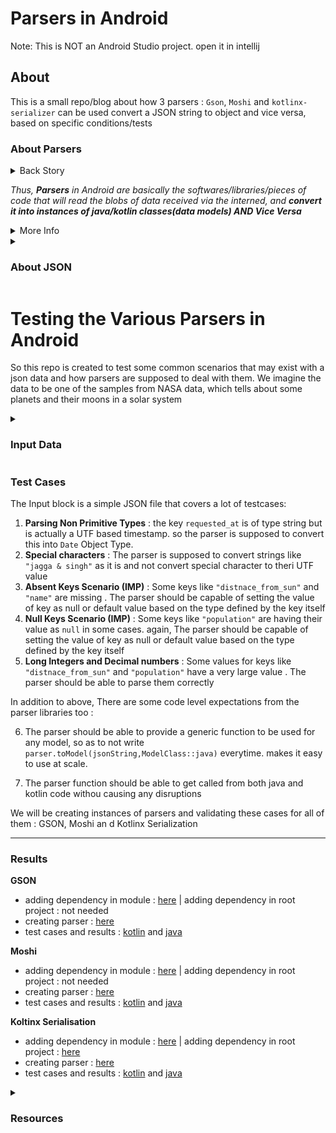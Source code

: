 # Parsers in Android

Note: This is NOT an Android Studio project. open it in intellij

## About

This is a small repo/blog about  how 3 parsers : `Gson`, `Moshi` and `kotlinx-serializer` can be used  convert a JSON string to object and vice versa, based on specific conditions/tests

### About Parsers

<details>
<summary>Back Story</summary>

- We know that JSON is one of the most common ways of communicating among clients and server on the internet. JSON is basically just a blob of human readable data that gets converted to 1s and 0s and transmitted across the various network components as a streamable format , i,e open stream of bits.

- **However,** to be converted into a meaningful format and to be consumed by a client side software, this blob of data needs to be parsed and converted into a format that the client side software can understand.

- In our case, the client side softwares is **Android** and the language it understands is **Java/Kotlin** .

</details>

*Thus, **Parsers** in Android are basically the softwares/libraries/pieces of code that will read the blobs of data received via the interned, and **convert it into instances of java/kotlin classes(data models) AND Vice Versa***

<details>
<summary>More Info</summary>

There are various properties associated with a parser:
- A parser should be fast and consume less memory while encoding/decoding the data
- A parser should add small footprint to the main code ( i.e consume less space as a dependency) 
- A parser should be able to convert data into primitive(`int` ,`boolean`, `string` etc) and non primitive(`Date` , `Student`, `School` etc) formats.
- Most importantly, **A parser should be able to deal with the "Loose" nature of JSON format and able to parse it into the "Strict" boundaries of Java/Kotlin Classes** : What do I mean by this? Well, JSON and java define the definitions of various data types differently, so a parser should be able to handle them correctly. for eg, the key in `"key" : 23` in json is not guarenteed to receive  an integer always , and might get say `26.5` in future, therefore it is unwise to parse the `key` as an integer . read more of the quirks in JSON section

</details>


<details>
<summary> <h3> About JSON </h3> </summary>

The various types of data that a json can consist are : 

### Primitive  types : `String`,`Number`,`Boolean`, `null`

- `null` : Simply meaning that the key is undefined .
  - it is upto parsers to define whether they will be considering key defined as null (i.e `"key": null`)  and key not present as both null or different
  
- `String` : Plain old strings. End delimeters and special characters are UTF encoded. can be millions of gb in size
- `Boolean` : Plain old `true` and `false` . supported by all languages
- `Number` :
  - Consists of  **Decimal numbers**(25/4 or -6.25) and **Integers**(-3,-2,0,1,2,..) . Irrational numbers(pi aka 3.1427... or e) cannot be represented in json . 
  - there is no size limit of a JSON number . A number of 1 followed by a million zeroes is also a valid JSON Number
  
  - Java does not have a JSON like primitve number class, but rather a list of number classes based on the amount/type of data they might store :
    - Byte : for storing exact Integer numbers  in range of  ± 127 
    - Int : for storing  exact Integer numbers  in range of approx ± 200 crore ( -2<sup>31</sup> to  2<sup>31</sup> -1)  
    - Long : for storing exact Integer numbers  in a very large range  (-2<sup>63</sup> to 2<sup>63</sup> -1 )
    - Float : for storing less precise Integer and Decimal numbers  in a  large range (-2<sup>34</sup> to 2<sup>34</sup> -1 )
    - Double : for storing less precise Integer and Decimal numbers  in a  very very large range (-2<sup>308</sup> to 2<sup>308</sup> -1 )
    
  - In case of java decimal/float types, parsing a json value of `999999` to float or decimal may produce the output as `999987.321999`, thus they are unreliable for parsing data.
  - However since decimal/float have the highest storage capacity, it may seem that double is the way to go with json as js can generate any number, but long or int should also be considered if they don't have to be in decimal or could be modified via a math operation. size of is approx 9 petabytes = total millis in 0.95 light years . so its long enough for a lot of data

### Collection types : array, object:
- array : can consist of other primitive types, object , be null or be  empty

- object:
  - json object is  a unordered collection of key value pairs . the keys are always string and expected to be  unique . if keys are repeated, the value might get overridden or parsed as range, depending upon the parser
  - common java classes that can be used to map it: hashtable, hashmap. as these maps use hashing algos for creating object, hash-dos attack is an important concern


</details>


# Testing the Various Parsers in Android 

So this repo is created to test some common scenarios that may exist with a json data and how parsers are supposed to deal with them. We imagine the data to be one of the samples from NASA data, which tells about some planets and their moons in a solar system
 
<details>
  <summary><h3>Input Data</h3></summary>
  
  ```json
   {
         "requested_at": "2020-04-03T09:44:57",
         "planets": [
           {
             "name": "venus",
             "found_by": "jagga & singh",
             "population": null,
             "moons": []
           },
           {
             "name": "earth",
             "population": 999999999999999999,
             "distnace_from_sun": 999888777666555444333222111.32,
             "moons": [
               {
                 "name": "moon",
                 "found_by": "neil armstrong"
               }
             ]
           },
           {
             "name": "mars",
             "found_by": "elon musk",
             "population": 1,
             "distnace_from_sun": 999888777666555444333222111000.32,
             "moons": [
               {"name": "tyler"},
               {
                 "name": "jackson",
                 "found_by": "jackson hanama"
               }
             ]
           }
         ]
       }
  ```
</details>


### Test Cases

The Input block is a simple JSON file that covers a lot of testcases: 

1. **Parsing Non Primitive Types** : the key `requested_at` is of type string but is actually a UTF based timestamp. so the parser is supposed to convert this into `Date` Object Type. 
2. **Special characters**  : The parser is supposed to convert strings like `"jagga & singh"` as it is and not convert special character to theri UTF value
3. **Absent Keys Scenario (IMP)** : Some keys like `"distnace_from_sun"` and `"name"` are missing . The parser should be capable of  setting the value of key as null or default value based on the type defined by the key itself
4. **Null Keys Scenario  (IMP)** : Some keys like `"population"` are having their value as `null` in some cases. again, The parser should be capable of  setting the value of key as null or default value based on the type defined by the key itself
5. **Long Integers and Decimal numbers** : Some values for keys like `"distnace_from_sun"` and `"population"` have a very large value . The parser should be able to parse them correctly

In addition to above, There are some code level expectations from the parser libraries too :

6. The parser should be able to provide a generic function to be used for any model, so as to not write `parser.toModel(jsonString,ModelClass::java)` everytime. makes it easy to use at scale.  

7. The parser function should be able to get called from both java and kotlin code withou causing any disruptions


We will be creating instances of parsers and validating these cases for  all of them : GSON, Moshi an d Kotlinx Serialization

---

### Results

**GSON**
- adding dependency in  module : [here](https://github.com/root-ansh/testing_parsers/blob/main/build.gradle.kts)  | adding dependency in root project : not needed
- creating parser : [here](https://github.com/root-ansh/testing_parsers/blob/main/src/main/java/test_results_gson/MyGsonParser.kt) 
- test cases and results : [kotlin](https://github.com/root-ansh/testing_parsers/blob/main/src/main/java/test_results_gson/test_gson.kt)  and [java](https://github.com/root-ansh/testing_parsers/blob/main/src/main/java/test_results_gson/test_gson_java.java) 

**Moshi**
- adding dependency in  module : [here](https://github.com/root-ansh/testing_parsers/blob/main/build.gradle.kts)  | adding dependency in root project : not needed
- creating parser : [here](https://github.com/root-ansh/testing_parsers/blob/main/src/main/java/test_results_moshi/MyMoshiParser.kt) 
- test cases and results : [kotlin](https://github.com/root-ansh/testing_parsers/blob/main/src/main/java/test_results_moshi/test.kt)  and [java](https://github.com/root-ansh/testing_parsers/blob/main/src/main/java/test_results_moshi/test_java.java) 

**Koltinx Serialisation**
- adding dependency in  module : [here](https://github.com/root-ansh/testing_parsers/blob/main/build.gradle.kts)  | adding dependency in root project : [here](https://github.com/root-ansh/testing_parsers/blob/main/build.gradle.kts)
- creating parser : [here](https://github.com/root-ansh/testing_parsers/blob/main/src/main/java/test_results_serialization/MySerializeParser.kt) 
- test cases and results : [kotlin](https://github.com/root-ansh/testing_parsers/blob/main/src/main/java/test_results_serialization/test.kt)  and [java](https://github.com/root-ansh/testing_parsers/blob/main/src/main/java/test_results_serialization/test_java.java) 


<details>
<summary><h3>Resources</h3></summary>

- heavily inspired by this awesome talk by @jessiwilson  and its notes : https://speakerdeck.com/swankjesse/json-explained-chicago-roboto-2019
- good for understanding moshi custom adapters : https://bladecoder.medium.com/advanced-json-parsing-techniques-using-moshi-and-kotlin-daf56a7b963d
- good for understanding moshi codegen : https://www.zacsweers.dev/exploring-moshis-kotlin-code-gen/
</details>






